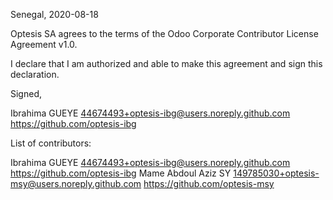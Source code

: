 Senegal, 2020-08-18

Optesis SA agrees to the terms of the Odoo Corporate Contributor License
Agreement v1.0.

I declare that I am authorized and able to make this agreement and sign this
declaration.

Signed,

Ibrahima GUEYE 44674493+optesis-ibg@users.noreply.github.com https://github.com/optesis-ibg

List of contributors:

Ibrahima GUEYE 44674493+optesis-ibg@users.noreply.github.com https://github.com/optesis-ibg
Mame Abdoul Aziz SY 149785030+optesis-msy@users.noreply.github.com https://github.com/optesis-msy
